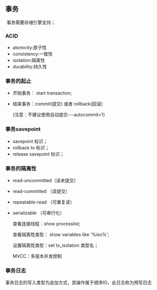 ## 事务

​	事务需要存储引擎支持；

### ACID

- atomicity:原子性
- consistency:一致性
- isolation:隔离性
- durability:持久性

### 事务的起止

- 开始事务： start transaction;

- 结束事务：commit(提交) 或者 rollback(回滚)

  (注意：不建议使用自动提交---autocommit=1）

### 事务savepoint

- savepoint  标识；
- rollback to 标识；
- release savepoint  标识；

### 事务的隔离性

- read-uncommitted（读未提交）

- read-committed （读提交）

- repeatable-read （可重复读）

- serializable （可串行化）

  查看连接线程：show processlist;

  查看隔离性类型： show variables like '%iso%';

  设置隔离性类型：set tx_isolation 类型名；

  MVCC：多版本并发控制 

### 事务日志

​	事务日志的写入类型为追加方式，其操作属于顺序IO，此日志称为预写日志 

